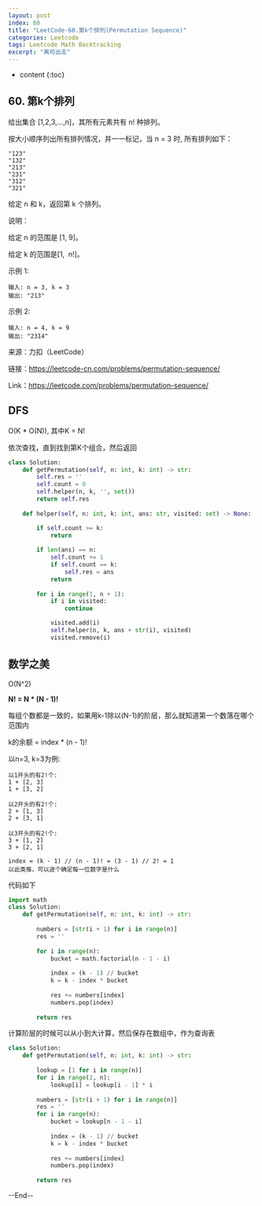 ```yaml
---
layout: post
index: 60
title: "LeetCode-60.第k个排列(Permutation Sequence)"
categories: Leetcode
tags: Leetcode Math Backtracking
excerpt: "离司出走"
---
```


* content
{:toc}

## 60. 第k个排列

给出集合 [1,2,3,…,n]，其所有元素共有 n! 种排列。

按大小顺序列出所有排列情况，并一一标记，当 n = 3 时, 所有排列如下：

```
"123"
"132"
"213"
"231"
"312"
"321"
```

给定 n 和 k，返回第 k 个排列。

说明：

给定 n 的范围是 [1, 9]。

给定 k 的范围是[1,  n!]。

示例 1:

```
输入: n = 3, k = 3
输出: "213"
```

示例 2:

```
输入: n = 4, k = 9
输出: "2314"
```

来源：力扣（LeetCode）

链接：https://leetcode-cn.com/problems/permutation-sequence/

Link：https://leetcode.com/problems/permutation-sequence/

## DFS

O(K * O(N)), 其中K = N!

依次查找，直到找到第K个组合，然后返回

```python
class Solution:
    def getPermutation(self, n: int, k: int) -> str:
        self.res = ''
        self.count = 0
        self.helper(n, k, '', set())
        return self.res
        
    def helper(self, n: int, k: int, ans: str, visited: set) -> None:

        if self.count >= k:
            return
        
        if len(ans) == n:
            self.count += 1
            if self.count == k:
                self.res = ans
            return
        
        for i in range(1, n + 1):
            if i in visited:
                continue

            visited.add(i)
            self.helper(n, k, ans + str(i), visited)
            visited.remove(i)
```

## 数学之美

O(N^2)

**N! = N * (N - 1)!**
 
每组个数都是一致的，如果用k-1除以(N-1)的阶层，那么就知道第一个数落在哪个范围内

k的余额 = index * (n - 1)!

以n=3, k=3为例:

```
以1开头的有2!个:
1 + [2, 3]
1 + [3, 2]

以2开头的有2!个:
2 + [1, 3]
2 + [3, 1]

以3开头的有2!个:
3 + [1, 2]
3 + [2, 1]

index = (k - 1) // (n - 1)! = (3 - 1) // 2! = 1
以此类推，可以逐个确定每一位数字是什么
```

代码如下

```python
import math
class Solution:
    def getPermutation(self, n: int, k: int) -> str:
        
        numbers = [str(i + 1) for i in range(n)]
        res = ''
        
        for i in range(n):
            bucket = math.factorial(n - 1 - i)
            
            index = (k - 1) // bucket
            k = k - index * bucket
            
            res += numbers[index]
            numbers.pop(index)
        
        return res
```

计算阶层的时候可以从小到大计算，然后保存在数组中，作为查询表

```python
class Solution:
    def getPermutation(self, n: int, k: int) -> str:
                
        lookup = [1 for i in range(n)]
        for i in range(2, n):
            lookup[i] = lookup[i - 1] * i
        
        numbers = [str(i + 1) for i in range(n)]
        res = ''
        for i in range(n):
            bucket = lookup[n - 1 - i]
            
            index = (k - 1) // bucket
            k = k - index * bucket
            
            res += numbers[index]
            numbers.pop(index)
        
        return res
```

--End--